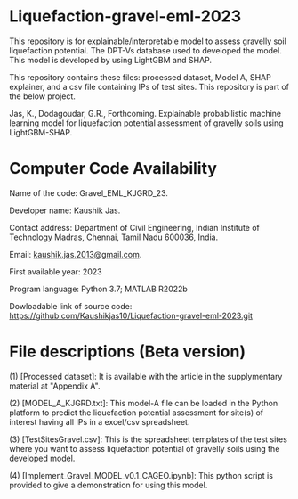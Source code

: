 # Liquefaction-gravel-eml-2023
This repository is for explainable/interpretable model to assess gravelly soil liquefaction potential. The DPT-Vs database used to developed the model. This model is developed by using LightGBM and SHAP.

This repository contains these files: processed dataset, Model A, SHAP explainer, and a csv file containing IPs of test sites. 
This repository is part of the below project.

Jas, K., Dodagoudar, G.R., Forthcoming. Explainable probabilistic machine learning model for liquefaction potential assessment of gravelly soils using LightGBM-SHAP. 

# Computer Code Availability

Name of the code: Gravel_EML_KJGRD_23.

Developer name: Kaushik Jas. 

Contact address: Department of Civil Engineering, Indian Institute of Technology Madras, Chennai, Tamil Nadu 600036, India.

Email: kaushik.jas.2013@gmail.com. 

First available year: 2023

Program language: Python 3.7; MATLAB R2022b

Dowloadable link of source code: https://github.com/Kaushikjas10/Liquefaction-gravel-eml-2023.git 

# File descriptions (Beta version)

(1) [Processed dataset]: It is available with the article in the supplymentary material at "Appendix A".

(2) [MODEL_A_KJGRD.txt]: This model-A file can be loaded in the Python platform to predict the liquefaction potential assessment for site(s) of interest having all IPs in a excel/csv spreadsheet.

(3) [TestSitesGravel.csv]: This is the  spreadsheet templates of the test sites where you want to assess liquefaction potential of gravelly soils using the developed model.

(4) [Implement_Gravel_MODEL_v0.1_CAGEO.ipynb]: This python script is provided to give a demonstration for using this model. 
